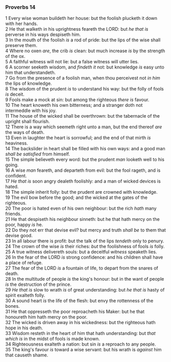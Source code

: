 ### Proverbs 14

1 Every wise woman buildeth her house: but the foolish plucketh it down with her hands.  
2 He that walketh in his uprightness feareth the LORD: but *he that is* perverse in his ways despiseth him.  
3 In the mouth of the foolish *is* a rod of pride: but the lips of the wise shall preserve them.  
4 Where no oxen *are*, the crib *is* clean: but much increase *is* by the strength of the ox.  
5 A faithful witness will not lie: but a false witness will utter lies.  
6 A scorner seeketh wisdom, and *findeth it* not: but knowledge *is* easy unto him that understandeth.  
7 Go from the presence of a foolish man, when thou perceivest not *in him* the lips of knowledge.  
8 The wisdom of the prudent *is* to understand his way: but the folly of fools *is* deceit.  
9 Fools make a mock at sin: but among the righteous *there is* favour.  
10 The heart knoweth his own bitterness; and a stranger doth not intermeddle with his joy.  
11 The house of the wicked shall be overthrown: but the tabernacle of the upright shall flourish.  
12 There is a way which seemeth right unto a man, but the end thereof *are* the ways of death.  
13 Even in laughter the heart is sorrowful; and the end of that mirth *is* heaviness.  
14 The backslider in heart shall be filled with his own ways: and a good man *shall be satisfied* from himself.  
15 The simple believeth every word: but the prudent *man* looketh well to his going.  
16 A wise *man* feareth, and departeth from evil: but the fool rageth, and is confident.  
17 *He that is* soon angry dealeth foolishly: and a man of wicked devices is hated.  
18 The simple inherit folly: but the prudent are crowned with knowledge.  
19 The evil bow before the good; and the wicked at the gates of the righteous.  
20 The poor is hated even of his own neighbour: but the rich *hath* many friends.  
21 He that despiseth his neighbour sinneth: but he that hath mercy on the poor, happy *is* he.  
22 Do they not err that devise evil? but mercy and truth *shall be* to them that devise good.  
23 In all labour there is profit: but the talk of the lips *tendeth* only to penury.  
24 The crown of the wise *is* their riches: *but* the foolishness of fools *is* folly.  
25 A true witness delivereth souls: but a deceitful *witness* speaketh lies.  
26 In the fear of the LORD *is* strong confidence: and his children shall have a place of refuge.  
27 The fear of the LORD *is* a fountain of life, to depart from the snares of death.  
28 In the multitude of people *is* the king's honour: but in the want of people *is* the destruction of the prince.  
29 *He that is* slow to wrath *is* of great understanding: but *he that is* hasty of spirit exalteth folly.  
30 A sound heart *is* the life of the flesh: but envy the rottenness of the bones.  
31 He that oppresseth the poor reproacheth his Maker: but he that honoureth him hath mercy on the poor.  
32 The wicked is driven away in his wickedness: but the righteous hath hope in his death.  
33 Wisdom resteth in the heart of him that hath understanding: but *that which is* in the midst of fools is made known.  
34 Righteousness exalteth a nation: but sin *is* a reproach to any people.  
35 The king's favour *is* toward a wise servant: but his wrath is *against* him that causeth shame.  
